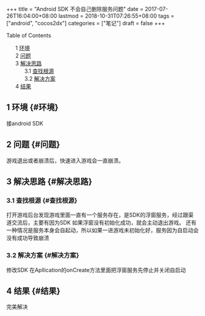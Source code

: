 +++
title = "Android SDK 不会自己删除服务问题"
date = 2017-07-26T16:04:00+08:00
lastmod = 2018-10-31T07:26:55+08:00
tags = ["android", "cocos2dx"]
categories = ["笔记"]
draft = false
+++

<style>
  .ox-hugo-toc ul {
    list-style: none;
  }
</style>
<div class="ox-hugo-toc toc">
<div></div>

<div class="heading">Table of Contents</div>

- <span class="section-num">1</span> [环境](#环境)
- <span class="section-num">2</span> [问题](#问题)
- <span class="section-num">3</span> [解决思路](#解决思路)
    - <span class="section-num">3.1</span> [查找根源](#查找根源)
    - <span class="section-num">3.2</span> [解决方案](#解决方案)
- <span class="section-num">4</span> [结果](#结果)

</div>
<!--endtoc-->



## <span class="section-num">1</span> 环境 {#环境}

接android SDK


## <span class="section-num">2</span> 问题 {#问题}

游戏退出或者崩溃后，快速进入游戏会一直崩溃。


## <span class="section-num">3</span> 解决思路 {#解决思路}


### <span class="section-num">3.1</span> 查找根源 {#查找根源}

打开游戏后台发现游戏里面一直有一个服务存在，是SDK的浮窗服务，经过跟渠道交流后，主要有因为SDK
如果浮窗没有初始化成功，就会主动退出游戏。
还有一种情况是服务本身会自起动，所以如果一进游戏未初始化好，服务因为自启动会没有成功导致崩溃


### <span class="section-num">3.2</span> 解决方案 {#解决方案}

修改SDK
在Apllication的onCreate方法里面把浮窗服务先停止并关闭自启动


## <span class="section-num">4</span> 结果 {#结果}

完美解决